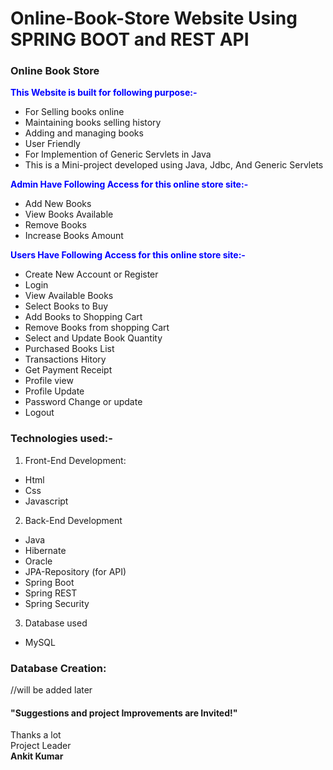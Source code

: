 # Online-Book-Store Website Using SPRING BOOT and REST API 
### Online Book Store
<span style="color:blue">**This Website is built for following purpose:-**</span>
- For Selling books online
- Maintaining books selling history
- Adding and managing books
- User Friendly
- For Implemention of Generic Servlets in Java
- This is a Mini-project developed using Java, Jdbc, And Generic Servlets

<span style="color:blue">**Admin Have Following Access for this online store site:-**</span>
- Add New Books
- View Books Available
- Remove Books
- Increase Books Amount

<span style="color:blue">**Users Have Following Access for this online store site:-**</span>
- Create New Account or Register
- Login
- View Available Books
- Select Books to Buy
- Add Books to Shopping Cart
- Remove Books from shopping Cart
- Select and Update Book Quantity
- Purchased Books List
- Transactions Hitory
- Get Payment Receipt
- Profile view
- Profile Update
- Password Change or update
- Logout

### Technologies used:-
1. Front-End Development:
- Html
- Css
- Javascript

2. Back-End Development
- Java
- Hibernate
- Oracle
- JPA-Repository (for API)
- Spring Boot
- Spring REST
- Spring Security

3. Database used
- MySQL

### Database Creation:

//will be added later


#### "Suggestions and project Improvements are Invited!"

<bold>Thanks a lot</bold><br/>
                                                                                                        Project Leader<br/>
                                                                                                         <b>Ankit Kumar</b>

